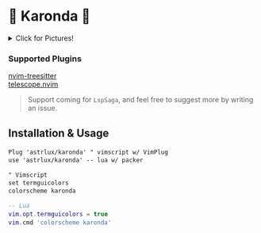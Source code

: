 🍒 Karonda 🍉
===

<details><summary>Click for Pictures!</summary>
<img src="./assets/one.png"/>
<img src="./assets/four.png"/>
<img src="./assets/two.png"/>
<img src="./assets/three.png"/>
</details>

### Supported Plugins

[nvim-treesitter](https://github.com/nvim-treesitter/nvim-treesitter)  
[telescope.nvim](https://github.com/nvim-telescope/telescope.nvim)

> Support coming for `LspSaga`, and feel free to suggest more by writing an issue.

## Installation & Usage

```
Plug 'astrlux/karonda' " vimscript w/ VimPlug 
use 'astrlux/karonda' -- lua w/ packer
```
```vim
" Vimscript
set termguicolors
colorscheme karonda
```
```lua
-- Lua
vim.opt.termguicolors = true
vim.cmd 'colorscheme karonda'
```
